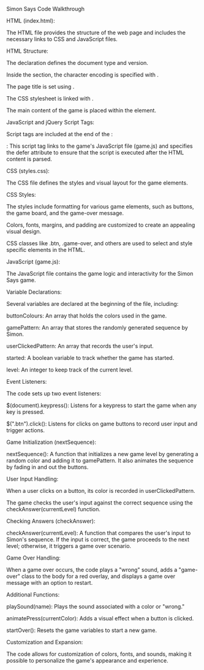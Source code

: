 Simon Says Code Walkthrough



HTML (index.html):



The HTML file provides the structure of the web page and includes the necessary links to CSS and JavaScript files.



HTML Structure:



The <!DOCTYPE html> declaration defines the document type and version.

Inside the <head> section, the character encoding is specified with <meta charset="UTF-8">.

The page title is set using <title>Simon Says</title>.

The CSS stylesheet is linked with <link rel="stylesheet" href="styles.css">.

The main content of the game is placed within the <body> element.



JavaScript and jQuery Script Tags:



Script tags are included at the end of the <body>:

<script src="game.js" defer></script>: This script tag links to the game's JavaScript file (game.js) and specifies the defer attribute to ensure that the script is executed after the HTML content is parsed.



CSS (styles.css):



The CSS file defines the styles and visual layout for the game elements.



CSS Styles:



The styles include formatting for various game elements, such as buttons, the game board, and the game-over message.

Colors, fonts, margins, and padding are customized to create an appealing visual design.

CSS classes like .btn, .game-over, and others are used to select and style specific elements in the HTML.



JavaScript (game.js):



The JavaScript file contains the game logic and interactivity for the Simon Says game.



Variable Declarations:



Several variables are declared at the beginning of the file, including:

buttonColours: An array that holds the colors used in the game.

gamePattern: An array that stores the randomly generated sequence by Simon.

userClickedPattern: An array that records the user's input.

started: A boolean variable to track whether the game has started.

level: An integer to keep track of the current level.



Event Listeners:



The code sets up two event listeners:

$(document).keypress(): Listens for a keypress to start the game when any key is pressed.

$(".btn").click(): Listens for clicks on game buttons to record user input and trigger actions.



Game Initialization (nextSequence):



nextSequence(): A function that initializes a new game level by generating a random color and adding it to gamePattern. It also animates the sequence by fading in and out the buttons.



User Input Handling:



When a user clicks on a button, its color is recorded in userClickedPattern.

The game checks the user's input against the correct sequence using the checkAnswer(currentLevel) function.



Checking Answers (checkAnswer):



checkAnswer(currentLevel): A function that compares the user's input to Simon's sequence. If the input is correct, the game proceeds to the next level; otherwise, it triggers a game over scenario.



Game Over Handling:



When a game over occurs, the code plays a "wrong" sound, adds a "game-over" class to the body for a red overlay, and displays a game over message with an option to restart.



Additional Functions:



playSound(name): Plays the sound associated with a color or "wrong."

animatePress(currentColor): Adds a visual effect when a button is clicked.

startOver(): Resets the game variables to start a new game.



Customization and Expansion:



The code allows for customization of colors, fonts, and sounds, making it possible to personalize the game's appearance and experience.

